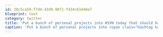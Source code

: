 ```yaml
---
id: 28c5ca59-f7d4-43d9-98f1-f434c61446e7
blueprint: text
category: twitter
title: 'Put a bunch of personal projects into #SVN today that should have been in there ages ago.  #NeverProcrastinateWithBackups'
caption: 'Put a bunch of personal projects into <span class="hashtag hashtag_local">#<a href="http://tweettemp.darylchymko.ca/?tag=svn">SVN</a> today that should have been in there ages ago.  <span class="hashtag hashtag_local">#<a href="http://tweettemp.darylchymko.ca/?tag=neverprocrastinatewithbackups">NeverProcrastinateWithBackups</a>'
---
```

